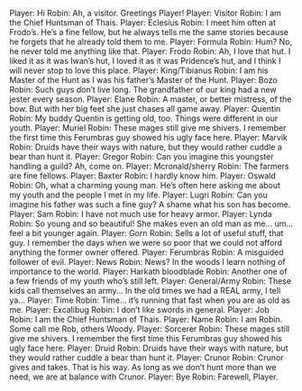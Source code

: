 Player: Hi
Robin: Ah, a visitor. Greetings Player!
Player: Visitor
Robin: I am the Chief Huntsman of Thais.
Player: Eclesius
Robin: I meet him often at Frodo’s. He’s a fine fellow, but he always tells me the same stories because he forgets that he already told them to me.
Player: Formula
Robin: Hum? No, he never told me anything like that.
Player: Frodo
Robin: Ah, I love that hut. I liked it as it was Iwan’s hut, I loved it as it was Pridence’s hut, and I think I will never stop to love this place.
Player: King/Tibianus
Robin: I am his Master of the Hunt as I was his father’s Master of the Hunt.
Player: Bozo
Robin: Such guys don’t live long. The grandfather of our king had a new jester every season.
Player: Elane
Robin: A master, or better mistress, of the bow. But with her big feet she just chases all game away.
Player: Quentin
Robin: My buddy Quentin is getting old, too. Things were different in our youth.
Player: Muriel
Robin: These mages still give me shivers. I remember the first time this Ferumbras guy showed his ugly face here.
Player: Marvik
Robin: Druids have their ways with nature, but they would rather cuddle a bear than hunt it.
Player: Gregor
Robin: Can you imagine this youngster handling a guild? Ah, come on.
Player: Mcronald/sherry
Robin: The farmers are fine fellows.
Player: Baxter
Robin: I hardly know him.
Player: Oswald
Robin: Oh, what a charming young man. He’s often here asking me about my youth and the people I met in my life.
Player: Lugri
Robin: Can you imagine his father was such a fine guy? A shame what his son has become.
Player: Sam
Robin: I have not much use for heavy armor.
Player: Lynda
Robin: So young and so beautiful! She makes even an old man as me… um… feel a bit younger again.
Player: Gorn
Robin: Sells a lot of useful stuff, that guy. I remember the days when we were so poor that we could not afford anything the former owner offered.
Player: Ferumbras
Robin: A misguided follower of evil.
Player: News
Robin: News? In the woods I learn nothing of importance to the world.
Player: Harkath bloodblade
Robin: Another one of a few friends of my youth who’s still left.
Player: General/Army
Robin: These kids call themselves an army… In the old times we had a REAL army, I tell ya…
Player: Time
Robin: Time… it’s running that fast when you are as old as me.
Player: Excalibug
Robin: I don’t like swords in general.
Player: Job
Robin: I am the Chief Huntsman of Thais.
Player: Name
Robin: I am Robin. Some call me Rob, others Woody.
Player: Sorcerer
Robin: These mages still give me shivers. I remember the first time this Ferumbras guy showed his ugly face here.
Player: Druid
Robin: Druids have their ways with nature, but they would rather cuddle a bear than hunt it.
Player: Crunor
Robin: Crunor gives and takes. That is his way. As long as we don’t hunt more than we need, we are at balance with Crunor.
Player: Bye
Robin: Farewell, Player.